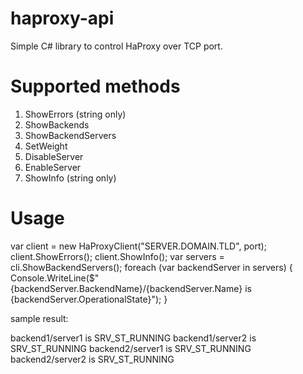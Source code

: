 # haproxy-api

Simple C# library to control HaProxy over TCP port.

# Supported methods

1. ShowErrors (string only)
2. ShowBackends
3. ShowBackendServers
4. SetWeight
5. DisableServer
6. EnableServer
7. ShowInfo (string only)

# Usage


var client = new HaProxyClient("SERVER.DOMAIN.TLD", port);
client.ShowErrors();
client.ShowInfo();
var servers = cli.ShowBackendServers();
foreach (var backendServer in servers)
{
	Console.WriteLine($"{backendServer.BackendName}/{backendServer.Name} is {backendServer.OperationalState}");
}

sample result:

backend1/server1 is SRV_ST_RUNNING
backend1/server2 is SRV_ST_RUNNING
backend2/server1 is SRV_ST_RUNNING
backend2/server2 is SRV_ST_RUNNING
